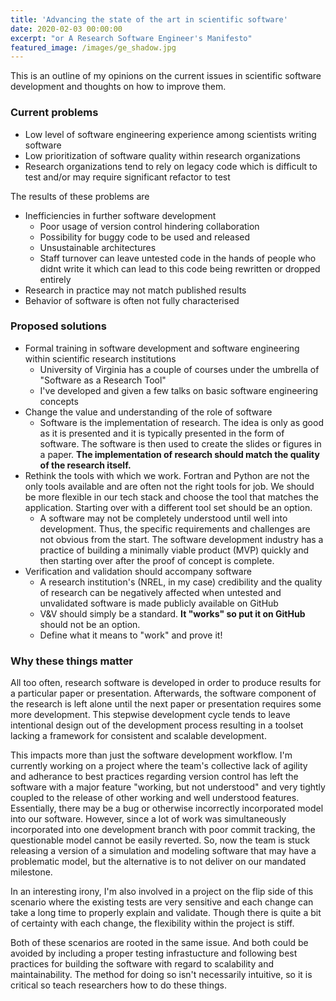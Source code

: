 ```yaml
---
title: 'Advancing the state of the art in scientific software'
date: 2020-02-03 00:00:00
excerpt: "or A Research Software Engineer's Manifesto"
featured_image: /images/ge_shadow.jpg
---
```


This is an outline of my opinions on the current issues in scientific
software development and thoughts on how to improve them.

### Current problems

- Low level of software engineering experience among scientists writing software
- Low prioritization of software quality within research organizations
- Research organizations tend to rely on legacy code which is difficult to
  test and/or may require significant refactor to test

The results of these problems are
- Inefficiencies in further software development
    - Poor usage of version control hindering collaboration
    - Possibility for buggy code to be used and released
    - Unsustainable architectures
    - Staff turnover can leave untested code in the hands of people who
      didnt write it which can lead to this code being rewritten or dropped entirely
- Research in practice may not match published results
- Behavior of software is often not fully characterised

### Proposed solutions

- Formal training in software development and software engineering within
  scientific research institutions
  - University of Virginia has a couple of courses under the umbrella of
    "Software as a Research Tool"
  - I've developed and given a few talks on basic software engineering concepts
- Change the value and understanding of the role of software
    - Software is the implementation of research. The idea is only as good as
      it is presented and it is typically presented in the form of software.
      The software is then used to create the slides or figures in a paper.
      **The implementation of research should match the quality of the research itself.**
- Rethink the tools with which we work. Fortran and Python are not the only
  tools available and are often not the right tools for job. We should be more
  flexible in our tech stack and choose the tool that matches the application.
  Starting over with a different tool set should be an option.
    - A software may not be completely understood until well into
      development. Thus, the specific requirements and challenges are not
      obvious from the start. The software development industry has a practice
      of building a minimally viable product (MVP) quickly and then starting
      over after the proof of concept is complete.
- Verification and validation should accompany software
    - A research institution's (NREL, in my case) credibility and the quality
      of research can be negatively affected when untested and unvalidated
      software is made publicly available on GitHub
    - V&V should simply be a standard.
      **It "works" so put it on GitHub** should not be an option.
    - Define what it means to "work" and prove it!

### Why these things matter

All too often, research software is developed in order to produce results for
a particular paper or presentation. Afterwards, the software component of
the research is left alone until the next paper or presentation requires
some more development. This stepwise development cycle tends to leave
intentional design out of the development process resulting in a toolset
lacking a framework for consistent and scalable development.

This impacts more than just the software development workflow. I'm currently
working on a project where the team's collective lack of agility and
adherance to best practices regarding version control has left the software
with a major feature "working, but not understood" and very tightly coupled
to the release of other working and well understood features. Essentially,
there may be a bug or otherwise incorrectly incorporated model into our software.
However, since a lot of work was simultaneously incorporated into one
development branch with poor commit tracking, the questionable model cannot be
easily reverted. So, now the team is stuck releasing a version of a
simulation and modeling software that may have a problematic model, but the
alternative is to not deliver on our mandated milestone.

In an interesting irony, I'm also involved in a project on the flip side of
this scenario where the existing tests are very sensitive and each change
can take a long time to properly explain and validate. Though there is
quite a bit of certainty with each change, the flexibility within the
project is stiff.

Both of these scenarios are rooted in the same issue. And both could be
avoided by including a proper testing infrastucture and following best
practices for building the software with regard to scalability and
maintainability. The method for doing so isn't necessarily intuitive,
so it is critical so teach researchers how to do these things.
